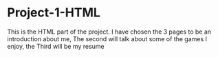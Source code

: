 # Project-1-HTML
This is the HTML part of the project. I have chosen the 3 pages to be an introduction about me, The second will talk about some of the games I enjoy, the Third will be my resume
